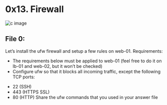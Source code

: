 # **0x13. Firewall**
![c image](https://s3.amazonaws.com/intranet-projects-files/holbertonschool-sysadmin_devops/284/V1HjQ1Y.png)

## File 0:
Let’s install the ufw firewall and setup a few rules on web-01.
Requirements:

* The requirements below must be applied to web-01 (feel free to do it on lb-01 and web-02, but it won’t be checked)
* Configure ufw so that it blocks all incoming traffic, except the following TCP ports:
- 22 (SSH)
- 443 (HTTPS SSL)
- 80 (HTTP)
Share the ufw commands that you used in your answer file